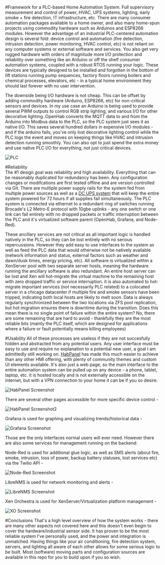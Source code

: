 #Framework for a PLC-based Home Automation System. Full supervisory measurement and control of power, HVAC, UPS systems, lighting, early smoke + fire detection, IT infrastructure, etc. 
There are many consumer automation packages available to a home owner, and also many home-spun projects using commodity hardware such as Arduinos and ESP8266 modules. However the advantage of an industrial PLC-centered automation design is several fold: device control and automation (fire detection, intrusion detection, power monitoring, HVAC control, etc) is not reliant on any computer systems or external software and services. You also get very rugged hardware with orders of magnitude more I/O protection and reliability over something like an Arduino or off the shelf consumer automation systems, coupled with a robust RTOS running your logic. These devices are typically designed to be installed and forgotten in the bottom of lift stations running pump sequences, factory floors running boilers and chemical processes, elevators, etc - in a typical home environment they should last forever with no user intervention.

The downside being I/O hardware is not cheap. This can be offset by adding commodity hardware (Arduino, ESP8266, etc) for non-critical sensors and devices. In my use case an Arduino is being used to provide several PWM outputs to control RGB strip lighting, and various I/O for other decorative lighting. OpenHab converts the MQTT data to and from the Arduino into Modbus data to the PLC, so the PLC system just sees it as native I/O. This saves several hundred dollars in expensive I/O modules - and if the arduino fails, you've only lost decorative lighting control while the PLC logs the event and moves on keeping things like HVAC and intrusion detection running smoothly. You can also opt to just spend the extra money and use native PLC I/O for everything, not just critical devices.

![PLC](https://i.imgur.com/5P6aPBs.jpg)

#Reliability	
The #1 design goal was reliability and high availability. Everything that can be reasonably duplicated for redundancy has been. Any configuration changes or modifcations are first tested offline and are version controlled via Git. There are multiple power supply rails for the system fed from multiple power sources as well as a [DC UPS system](https://www.phoenixcontact.com/online/portal/us/?uri=pxc-oc-itemdetail:pid=2320238)   that will keep the entire system powered for 72 hours if all supplies fail simultaneously. The PLC system is connected via ethernet to a redundant ring of switches running Brocade's  L2 Metro-E protocol with 10gbe uplinks - any one switch or one link can fail entirely with no dropped packets or traffic interruption between the PLC and it's virtualized software parent (OpenHab, Grafana, and Node-Red). 

These ancillary services are not critical as all important logic is handled natively in the PLC, so they can be lost entirely with no serious repercussions. However they add easy to use interfaces to the system as well as feed the PLC data that would otherwise not be natively available (network information and status, external factors such as weather and dawn/dusk times, energy pricing, etc). 
All software is virtualized within a XenServer pool with two separate server hosts, meaning the hardware running the ancillary software is also redundant. An entire host server can be lost and Xen will hot-migrate the virtual machine to the remaining host with zero dropped traffic or service interruption. it is also automated to hot-migrate important services (not necessarily PLC related) to a colocated server in a chicago datacenter if multiple fire and smoke sensors have been tripped, indicating both local hosts are likely to melt soon. Data is always regularly synchronized between the two locations via ZFS pool replication, but hot migration ensures there is downtime during the transition. 
Does this mean there is no single point of failure within the entire system? No, there are some remaining that are hard to avoid - thankfully they are the most reliable bits (mainly the PLC itself, which are designed for applications where a failure or fault potentially means killing employees)

#Usability 
All of these processes are useless if they are not succesfully hidden and abstracted from any potential users. Any user interface must be easy to use and require no explanation to a potential new user, a goal I am admittedly still working on. [HabPanel](http://docs.openhab.org/configuration/habpanel.html) has made this much easier to achieve than any other HMI offering, with plenty of community themes and custom UI elements available. It's also just a web page, so the main interface to the entire automation system can be pulled up on any device - a phone, tablet, laptop, etc. it is hosted locally and is not externally accessible on the internet, but with a VPN connection to your home it can be if you so desire. 

![HabPanel Screenshot](https://i.imgur.com/IGEvSM4.jpg)

There are several other pages accessible for more specific device control - 

![HabPanel Screenshot2](https://i.imgur.com/TINXqKa.jpg)

Grafana is used for graphing and visualizing trends/historical data - 

![Grafana Screenshot](https://i.imgur.com/SNKC5Aw.jpg)

Those are the only interfaces normal users will ever need. However there are also some services for management running on the backend: 

Node-Red is used for additional glue logic, as well as SMS alerts (about fire, smoke, intrusion, loss of power, backup battery statuses, lost services etc) via the Twilio API - 

![Node-Red Screenshot](https://i.imgur.com/OCQeE9i.png)

LibreNMS is used for network monitoring and alerts - 

![LibreNMS Screenshot](https://i.imgur.com/MiPaFvh.png)

Xen Orchestra is used for XenServer/Virtualization platform management - 

![XO Screenshot](https://i.imgur.com/yGWiCEI.png)

#Conclusions
That's a high level overview of how the system works - there are many other aspects not covered here and this doesn't even begin to cover the hardware/industrial sensor side. It has proven to be the most reliable system I've personally used, and the power and integration is unmatched. Having things like your air conditioning, fire detection system, servers, and lighting all aware of each other allows for some serious logic to be built. Most (software) moving parts and configuration sources are available in this repo for you to build upon if you so wish. 